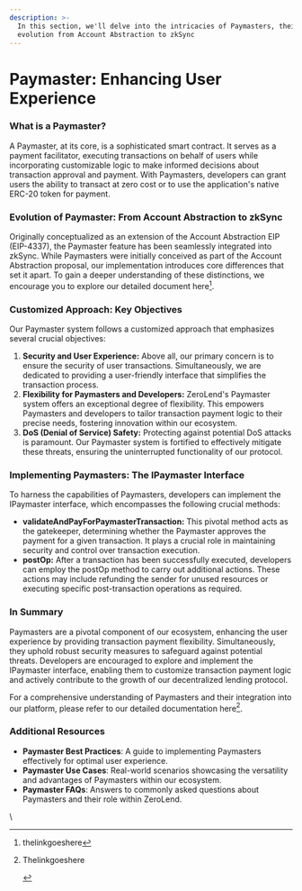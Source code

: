 ```yaml
---
description: >-
  In this section, we'll delve into the intricacies of Paymasters, their
  evolution from Account Abstraction to zkSync
---
```


# Paymaster: Enhancing User Experience

### **What is a Paymaster?**

A Paymaster, at its core, is a sophisticated smart contract. It serves as a payment facilitator, executing transactions on behalf of users while incorporating customizable logic to make informed decisions about transaction approval and payment. With Paymasters, developers can grant users the ability to transact at zero cost or to use the application's native ERC-20 token for payment.

### **Evolution of Paymaster: From Account Abstraction to zkSync**

Originally conceptualized as an extension of the Account Abstraction EIP (EIP-4337), the Paymaster feature has been seamlessly integrated into zkSync. While Paymasters were initially conceived as part of the Account Abstraction proposal, our implementation introduces core differences that set it apart. To gain a deeper understanding of these distinctions, we encourage you to explore our detailed document here[^1].

### **Customized Approach: Key Objectives**

Our Paymaster system follows a customized approach that emphasizes several crucial objectives:

1. **Security and User Experience:** Above all, our primary concern is to ensure the security of user transactions. Simultaneously, we are dedicated to providing a user-friendly interface that simplifies the transaction process.
2. **Flexibility for Paymasters and Developers:** ZeroLend's Paymaster system offers an exceptional degree of flexibility. This empowers Paymasters and developers to tailor transaction payment logic to their precise needs, fostering innovation within our ecosystem.
3. **DoS (Denial of Service) Safety:** Protecting against potential DoS attacks is paramount. Our Paymaster system is fortified to effectively mitigate these threats, ensuring the uninterrupted functionality of our protocol.

### **Implementing Paymasters: The IPaymaster Interface**

To harness the capabilities of Paymasters, developers can implement the IPaymaster interface, which encompasses the following crucial methods:

* **validateAndPayForPaymasterTransaction:** This pivotal method acts as the gatekeeper, determining whether the Paymaster approves the payment for a given transaction. It plays a crucial role in maintaining security and control over transaction execution.
* **postOp:** After a transaction has been successfully executed, developers can employ the postOp method to carry out additional actions. These actions may include refunding the sender for unused resources or executing specific post-transaction operations as required.

### **In Summary**

Paymasters are a pivotal component of our ecosystem, enhancing the user experience by providing transaction payment flexibility. Simultaneously, they uphold robust security measures to safeguard against potential threats. Developers are encouraged to explore and implement the IPaymaster interface, enabling them to customize transaction payment logic and actively contribute to the growth of our decentralized lending protocol.

For a comprehensive understanding of Paymasters and their integration into our platform, please refer to our detailed documentation here[^2].

### **Additional Resources**

* **Paymaster Best Practices**: A guide to implementing Paymasters effectively for optimal user experience.
* **Paymaster Use Cases**: Real-world scenarios showcasing the versatility and advantages of Paymasters within our ecosystem.
* **Paymaster FAQs**: Answers to commonly asked questions about Paymasters and their role within ZeroLend.

\


[^1]: thelinkgoeshere

[^2]: Thelinkgoeshere

    &#x20;&#x20;
